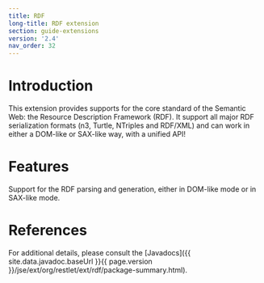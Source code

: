 ```yaml
---
title: RDF
long-title: RDF extension
section: guide-extensions
version: '2.4'
nav_order: 32
---
```

# Introduction

This extension provides supports for the core standard of the Semantic
Web: the Resource Description Framework (RDF). It support all major RDF
serialization formats (n3, Turtle, NTriples and RDF/XML) and can work in
either a DOM-like or SAX-like way, with a unified API!

# Features

Support for the RDF parsing and generation, either in DOM-like mode or in SAX-like mode.

# References

For additional details, please consult the [Javadocs]({{ site.data.javadoc.baseUrl }}{{ page.version }}/jse/ext/org/restlet/ext/rdf/package-summary.html).
